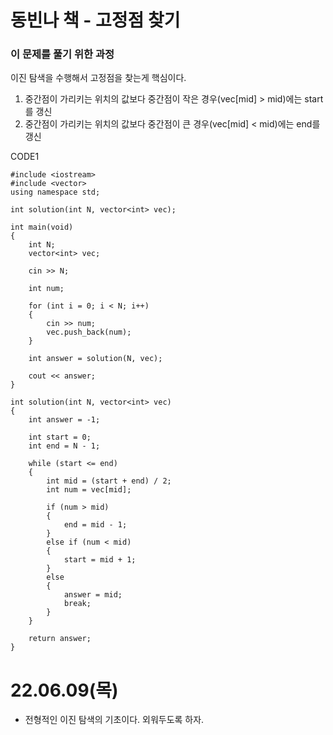 # 동빈나 책 - 고정점 찾기

### 이 문제를 풀기 위한 과정
이진 탐색을 수행해서 고정점을 찾는게 핵심이다.

1. 중간점이 가리키는 위치의 값보다 중간점이 작은 경우(vec[mid] > mid)에는 start를 갱신
2. 중간점이 가리키는 위치의 값보다 중간점이 큰 경우(vec[mid] < mid)에는 end를 갱신

CODE1

    #include <iostream>
    #include <vector>
    using namespace std;

    int solution(int N, vector<int> vec);

    int main(void)
    {
        int N;
        vector<int> vec;

        cin >> N;

        int num;

        for (int i = 0; i < N; i++)
        {
            cin >> num;
            vec.push_back(num);
        }

        int answer = solution(N, vec);

        cout << answer;
    }

    int solution(int N, vector<int> vec)
    {
        int answer = -1;

        int start = 0;
        int end = N - 1;

        while (start <= end)
        {
            int mid = (start + end) / 2;
            int num = vec[mid];

            if (num > mid)
            {
                end = mid - 1;
            }
            else if (num < mid)
            {
                start = mid + 1;
            }
            else
            {
                answer = mid;
                break;
            }
        }

        return answer;
    }

# 22.06.09(목)
* 전형적인 이진 탐색의 기초이다. 외워두도록 하자.